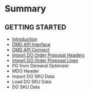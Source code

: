 # Summary

## GETTING STARTED

* [Introduction](README.md)
* [DMD API Interface](dmd-api-interface.md)
* [DMD API Connect](dmd-api-connection.md)
* [Import DO Order Proposal Headers](import-do-order-proposal-headers.md)
* [Import DO Order Proposal Lines](import-do-order-proposal-lines.md)
* PO from Demand Optimizer
* MDO Header
* Import DO SKU Data
* Load DO SKU Data
* DO SKU Data

